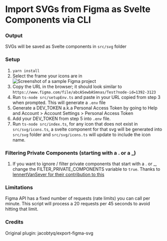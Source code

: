 # Import SVGs from Figma as Svelte Components via CLI

### Output

SVGs will be saved as Svelte components in `src/svg` folder

### Setup

1. `yarn install`
2. Select the frame your icons are in ![Screenshot of a sample Figma project](documentation/export-svg-screenshot.png)
3. Copy the URL in the browser; it should look similar to `https://www.figma.com/file/abcASewbASmnas/Test?node-id=1392-3123`
4. Run `ts-node src/setupEnv.ts` and paste in your URL copied from step 3 when prompted. This will generate a `.env` file
5. Generate a DEV_TOKEN a.k.a Personal Access Token by going to Help and Account > Account Settings > Personal Access Token
6. Add your DEV_TOKEN from step 5 into `.env` file.
7. Run `ts-node src/index.ts`, for any icon that does not exist in `src/svg/icons.ts`, a svelte component for that svg will be generated into `src/svg` folder and `src/svg/icons.ts` will update to include the icon name.

### Filtering Private Components (starting with a . or a \_)

1. If you want to ignore / filter private components that start with a . or \_, change the FILTER_PRIVATE_COMPONENTS variable to `true`. Thanks to [lennertVanSever for their contribution to this](https://github.com/jacobtyq/export-figma-svg/pull/27)

### Limitations

Figma API has a fixed number of requests (rate limits) you can call per minute. This script will process a 20 requests per 45 seconds to avoid hitting that limit.

### Credits

Original plugin: jacobtyq/export-figma-svg
